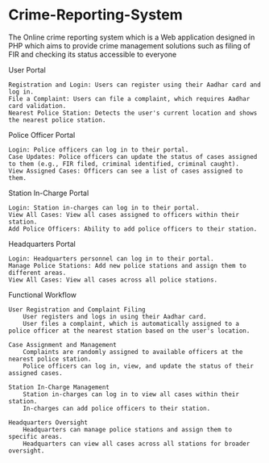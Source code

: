 # Crime-Reporting-System
The Online crime reporting system which is a Web application designed in PHP  which aims to provide crime management solutions such as filing of FIR  and checking its status accessible to everyone

User Portal

    Registration and Login: Users can register using their Aadhar card and log in.
    File a Complaint: Users can file a complaint, which requires Aadhar card validation.
    Nearest Police Station: Detects the user's current location and shows the nearest police station.

Police Officer Portal

    Login: Police officers can log in to their portal.
    Case Updates: Police officers can update the status of cases assigned to them (e.g., FIR filed, criminal identified, criminal caught).
    View Assigned Cases: Officers can see a list of cases assigned to them.

Station In-Charge Portal

    Login: Station in-charges can log in to their portal.
    View All Cases: View all cases assigned to officers within their station.
    Add Police Officers: Ability to add police officers to their station.

Headquarters Portal

    Login: Headquarters personnel can log in to their portal.
    Manage Police Stations: Add new police stations and assign them to different areas.
    View All Cases: View all cases across all police stations.


Functional Workflow

    User Registration and Complaint Filing
        User registers and logs in using their Aadhar card.
        User files a complaint, which is automatically assigned to a police officer at the nearest station based on the user's location.

    Case Assignment and Management
        Complaints are randomly assigned to available officers at the nearest police station.
        Police officers can log in, view, and update the status of their assigned cases.

    Station In-Charge Management
        Station in-charges can log in to view all cases within their station.
        In-charges can add police officers to their station.

    Headquarters Oversight
        Headquarters can manage police stations and assign them to specific areas.
        Headquarters can view all cases across all stations for broader oversight.